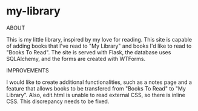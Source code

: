 # my-library

ABOUT

This is my little library, inspired by my love for reading. This site is capable of adding books that I've read to "My Library" and books I'd like to read to "Books To Read". The site is served with Flask, the database uses SQLAlchemy, and the forms are created with WTForms. 

IMPROVEMENTS

I would like to create additional functionalities, such as a notes page and a feature that allows books to be transfered from "Books To Read" to "My Library". Also, edit.html is unable to read external CSS, so there is inline CSS. This discrepancy needs to be fixed. 
